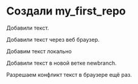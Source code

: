 # Создали my_first_repo

Добавили текст.

Добавили текст через веб браузер.

Добавим текст локально

Добавили текст в новой ветке newbranch.

Разрешаем конфликт текст в браузере ещё раз.

